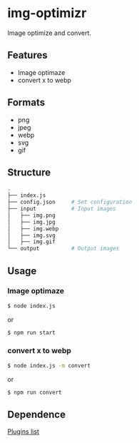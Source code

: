 img-optimizr
============

Image optimize and convert.


Features
--------

- Image optimaze
- convert x to webp


Formats
-------

- png
- jpeg
- webp
- svg
- gif


Structure
---------

```bash
.
├── index.js
├── config.json     # Set configuration
├── input           # Input images
│   ├── img.png
│   ├── img.jpg
│   ├── img.webp
│   ├── img.svg
│   ├── img.gif
└── output          # Output images
```


Usage
-----

### Image optimaze

```bash
$ node index.js
```

or

```bash
$ npm run start
```


### convert x to webp

```bash
$ node index.js -m convert
```

or

```bash
$ npm run convert
```


Dependence
----------

[Plugins list](https://github.com/pamlab/img-optimizr/wiki)
